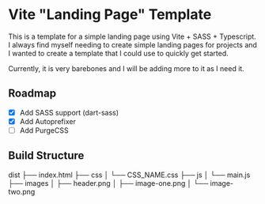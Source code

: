 # Vite "Landing Page" Template

This is a template for a simple landing page using Vite + SASS + Typescript. I always find myself needing to create simple landing pages for projects and I wanted to create a template that I could use to quickly get started.

Currently, it is very barebones and I will be adding more to it as I need it.

## Roadmap

- [x] Add SASS support (dart-sass)
- [x] Add Autoprefixer
- [ ] Add PurgeCSS

## Build Structure

dist
├── index.html
├── css
│ └── CSS_NAME.css
├── js
│ └── main.js
├── images
│ ├── header.png
│ ├── image-one.png
│ └── image-two.png
